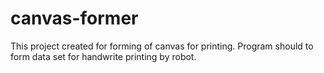 # canvas-former
This project created for forming of canvas for printing. Program should to form data set for handwrite printing by robot.

